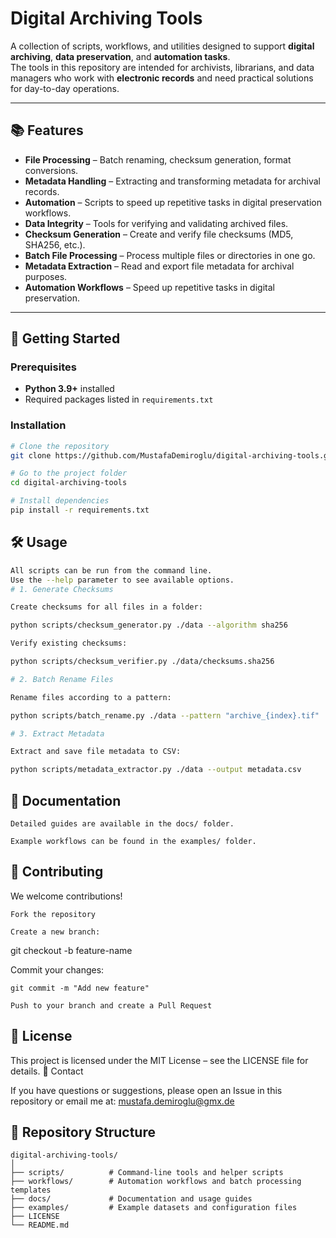# Digital Archiving Tools

A collection of scripts, workflows, and utilities designed to support **digital archiving**, **data preservation**, and **automation tasks**.  
The tools in this repository are intended for archivists, librarians, and data managers who work with **electronic records** and need practical solutions for day-to-day operations.

---

## 📚 Features

- **File Processing** – Batch renaming, checksum generation, format conversions.
- **Metadata Handling** – Extracting and transforming metadata for archival records.
- **Automation** – Scripts to speed up repetitive tasks in digital preservation workflows.
- **Data Integrity** – Tools for verifying and validating archived files.
- **Checksum Generation** – Create and verify file checksums (MD5, SHA256, etc.).
- **Batch File Processing** – Process multiple files or directories in one go.
- **Metadata Extraction** – Read and export file metadata for archival purposes.
- **Automation Workflows** – Speed up repetitive tasks in digital preservation.

---

## 🚀 Getting Started

### Prerequisites
- **Python 3.9+** installed
- Required packages listed in `requirements.txt`

### Installation
```bash
# Clone the repository
git clone https://github.com/MustafaDemiroglu/digital-archiving-tools.git

# Go to the project folder
cd digital-archiving-tools

# Install dependencies
pip install -r requirements.txt
```

## 🛠 Usage
```bash
All scripts can be run from the command line.
Use the --help parameter to see available options.
# 1. Generate Checksums

Create checksums for all files in a folder:

python scripts/checksum_generator.py ./data --algorithm sha256

Verify existing checksums:

python scripts/checksum_verifier.py ./data/checksums.sha256

# 2. Batch Rename Files

Rename files according to a pattern:

python scripts/batch_rename.py ./data --pattern "archive_{index}.tif"

# 3. Extract Metadata

Extract and save file metadata to CSV:

python scripts/metadata_extractor.py ./data --output metadata.csv
```

## 📄 Documentation

    Detailed guides are available in the docs/ folder.

    Example workflows can be found in the examples/ folder.

## 🤝 Contributing

We welcome contributions!

    Fork the repository

    Create a new branch:

git checkout -b feature-name

Commit your changes:

    git commit -m "Add new feature"

    Push to your branch and create a Pull Request

## 📜 License

This project is licensed under the MIT License – see the LICENSE file for details.
📧 Contact

If you have questions or suggestions, please open an Issue in this repository or email me at: mustafa.demiroglu@gmx.de

## 📂 Repository Structure
```plain text
digital-archiving-tools/
│
├── scripts/          # Command-line tools and helper scripts
├── workflows/        # Automation workflows and batch processing templates
├── docs/             # Documentation and usage guides
├── examples/         # Example datasets and configuration files
├── LICENSE
└── README.md
```

